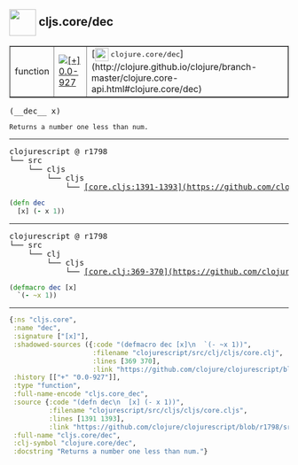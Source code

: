 ## <img width="48px" valign="middle" src="http://i.imgur.com/Hi20huC.png"> cljs.core/dec

 <table border="1">
<tr>
<td>function</td>
<td><a href="https://github.com/cljsinfo/api-refs/tree/0.0-927"><img valign="middle" alt="[+] 0.0-927" src="https://img.shields.io/badge/+-0.0--927-lightgrey.svg"></a> </td>
<td>
[<img height="24px" valign="middle" src="http://i.imgur.com/1GjPKvB.png"> <samp>clojure.core/dec</samp>](http://clojure.github.io/clojure/branch-master/clojure.core-api.html#clojure.core/dec)
</td>
</tr>
</table>

 <samp>
(__dec__ x)<br>
</samp>

```
Returns a number one less than num.
```

---

 <pre>
clojurescript @ r1798
└── src
    └── cljs
        └── cljs
            └── <ins>[core.cljs:1391-1393](https://github.com/clojure/clojurescript/blob/r1798/src/cljs/cljs/core.cljs#L1391-L1393)</ins>
</pre>

```clj
(defn dec
  [x] (- x 1))
```


---

 <pre>
clojurescript @ r1798
└── src
    └── clj
        └── cljs
            └── <ins>[core.clj:369-370](https://github.com/clojure/clojurescript/blob/r1798/src/clj/cljs/core.clj#L369-L370)</ins>
</pre>

```clj
(defmacro dec [x]
  `(- ~x 1))
```

---

```clj
{:ns "cljs.core",
 :name "dec",
 :signature ["[x]"],
 :shadowed-sources ({:code "(defmacro dec [x]\n  `(- ~x 1))",
                     :filename "clojurescript/src/clj/cljs/core.clj",
                     :lines [369 370],
                     :link "https://github.com/clojure/clojurescript/blob/r1798/src/clj/cljs/core.clj#L369-L370"}),
 :history [["+" "0.0-927"]],
 :type "function",
 :full-name-encode "cljs.core_dec",
 :source {:code "(defn dec\n  [x] (- x 1))",
          :filename "clojurescript/src/cljs/cljs/core.cljs",
          :lines [1391 1393],
          :link "https://github.com/clojure/clojurescript/blob/r1798/src/cljs/cljs/core.cljs#L1391-L1393"},
 :full-name "cljs.core/dec",
 :clj-symbol "clojure.core/dec",
 :docstring "Returns a number one less than num."}

```
